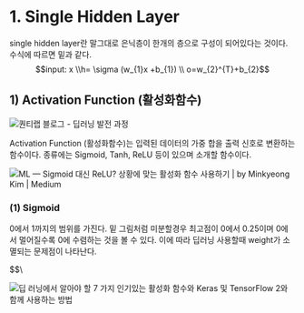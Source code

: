 # 1. Single Hidden Layer


single hidden layer란 말그대로 은닉층이 한개의 층으로 구성이 되어있다는 것이다.  수식에 따르면 밑과 같다.
$$input:    x \\h= \sigma (w_{1}x +b_{1}) \\  o=w_{2}^{T}+b_{2}$$

## 1) Activation Function (활성화함수)
![퀀티랩 블로그 - 딥러닝 발전 과정](https://lh3.googleusercontent.com/proxy/p3_KJV_XOazdJmbz4AOLmG2ny7Xbj14AmoMZ1VOmpg1Bbc3mIpXsxX4qMWljqvJn26tl7kRDfgML-XEUnO2bFayXToqD6gVxTMyf1AYcjnP6BzzOF9Yt)

Activation Function (활성화함수)는 입력된 데이터의 가중 합을 출력 신호로 변환하는 함수이다. 종류에는 Sigmoid, Tanh, ReLU 등이 있으며 소개할 함수이다.

![ML — Sigmoid 대신 ReLU? 상황에 맞는 활성화 함수 사용하기 | by Minkyeong Kim | Medium](https://miro.medium.com/max/666/1*nrxtwp6rzqdFhgYh0x-eVw.png)


### (1) Sigmoid
0에서 1까지의 범위를 가진다. 밑 그림처럼 미분할경우 최고점이 0에서 0.25이며 0에서 멀어질수록 0에 수렴하는 것을 볼 수 있다. 이에 따라 딥러닝 사용할때 weight가 소멸되는 문제점이 나타난다.

$$\

![딥 러닝에서 알아야 할 7 가지 인기있는 활성화 함수와 Keras 및 TensorFlow 2와 함께 사용하는 방법](https://ichi.pro/assets/images/max/724/1*mOyWsQ0HuPYLZ0B8c4rH-A.png)
<!--stackedit_data:
eyJoaXN0b3J5IjpbMzYyOTk3NTI4XX0=
-->